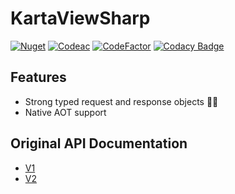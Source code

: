 # KartaViewSharp
[![Nuget](https://img.shields.io/nuget/v/KartaViewSharp "nuget")](https://www.nuget.org/packages/KartaViewSharp)
[![Codeac](https://static.codeac.io/badges/2-731878751.svg "Codeac")](https://app.codeac.io/github/archanox/KartaViewSharp)
[![CodeFactor](https://www.codefactor.io/repository/github/archanox/kartaviewsharp/badge)](https://www.codefactor.io/repository/github/archanox/kartaviewsharp)
[![Codacy Badge](https://app.codacy.com/project/badge/Grade/10e99a5d3d264be5b1ff6ea46609d006)](https://app.codacy.com/gh/archanox/KartaViewSharp/dashboard?utm_source=gh&utm_medium=referral&utm_content=&utm_campaign=Badge_grade)

## Features
  * Strong typed request and response objects 💪🏻
  * Native AOT support


## Original API Documentation
  * [V1](https://api.openstreetcam.org/api/doc.html)
  * [V2](http://doc.kartaview.org/)

